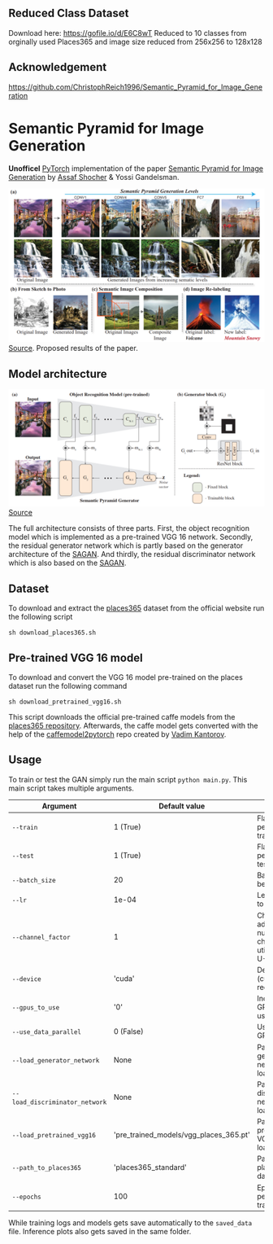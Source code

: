 ## Reduced Class Dataset
Download here: https://gofile.io/d/E6C8wT
Reduced to 10 classes from orginally used Places365 and image size reduced from 256x256 to 128x128

## Acknowledgement
https://github.com/ChristophReich1996/Semantic_Pyramid_for_Image_Generation

# Semantic Pyramid for Image Generation
**Unofficel** [PyTorch](https://pytorch.org/) implementation of the paper [Semantic Pyramid for Image Generation](https://arxiv.org/pdf/2003.06221.pdf) by [Assaf Shocher](https://github.com/assafshocher) & Yossi Gandelsman.

![Results](figures/paper_results_overview.png "Paper results")
[Source](https://arxiv.org/pdf/2003.06221.pdf). Proposed results of the paper.

## Model architecture

![Architecture](figures/paper_architecture.png "Paper architecture")
[Source](https://arxiv.org/pdf/2003.06221.pdf)

The full architecture consists of three parts. First, the object recognition model which is implemented as a
pre-trained VGG 16 network. Secondly, the residual generator network which is partly based on the generator architecture 
of the [SAGAN](https://arxiv.org/pdf/1805.08318.pdf).
And thirdly, the residual discriminator network which is also based on the 
[SAGAN](https://arxiv.org/pdf/1805.08318.pdf).

## Dataset
To download and extract the [places365](http://places2.csail.mit.edu/download.html) dataset from the official website
run the following script
```
sh download_places365.sh
```
## Pre-trained VGG 16 model
To download and convert the VGG 16 model pre-trained on the places dataset run the following command
```
sh download_pretrained_vgg16.sh
```
This script downloads the official pre-trained caffe models from the
[places365 repository](https://github.com/CSAILVision/places365). Afterwards, the caffe model gets converted with the
help of the [caffemodel2pytorch](https://github.com/vadimkantorov/caffemodel2pytorch) repo created by 
[Vadim Kantorov](https://github.com/vadimkantorov).

## Usage
To train or test the GAN simply run the main script `python main.py`. This main script takes multiple arguments.

Argument | Default value | Info
--- | --- | ---
`--train` | 1 (True) | Flag to perform training
`--test` | 1 (True) | Flag to perform testing
`--batch_size` | 20 | Batch size to be utilized
`--lr` | 1e-04 | Learning rate to use
`--channel_factor` | 1 | Channel factor adopts the number of channels utilized in the U-Net
`--device` | 'cuda' | Device to use (cuda recommended)
`--gpus_to_use` | '0' | Indexes of the GPUs to be use
`--use_data_parallel` | 0 (False) | Use multiple GPUs
`--load_generator_network` | None | Path of the generator network to be loaded (.pt)
`--load_discriminator_network` | None | Path of the discriminator network to be loaded (.pt)
`--load_pretrained_vgg16` | 'pre_trained_models/vgg_places_365.pt' | Path of the pre-trained VGG 16 to be loaded (.pt)
`--path_to_places365` | 'places365_standard' | Path to places365 dataset
`--epochs` | 100 | Epochs to perform while training

While training logs and models gets save automatically to the `saved_data` file. Inference plots also gets saved in the
same folder.

